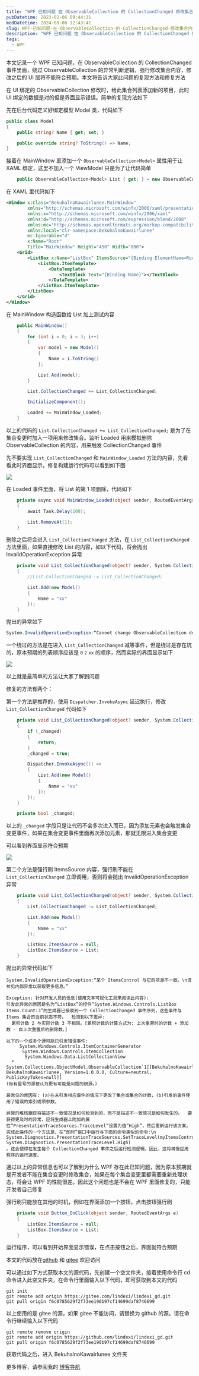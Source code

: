 ```yaml
---
title: "WPF 已知问题 在 ObservableCollection 的 CollectionChanged 修改集合内容将让 UI 显示错误"
pubDatetime: 2023-02-06 09:44:31
modDatetime: 2024-08-06 12:43:41
slug: WPF-已知问题-在-ObservableCollection-的-CollectionChanged-修改集合内容将让-UI-显示错误
description: "WPF 已知问题 在 ObservableCollection 的 CollectionChanged 修改集合内容将让 UI 显示错误"
tags:
  - WPF
---
```





本文记录一个 WPF 已知问题，在 ObservableCollection 的 CollectionChanged 事件里面，绕过 ObservableCollection 的异常判断逻辑，强行修改集合内容，修改之后的 UI 层将不能符合预期。本文将告诉大家此问题的复现方法和修复方法

<!--more-->


<!-- CreateTime:2023/2/6 17:44:31 -->

<!-- 发布 -->
<!-- 博客 -->

在 UI 绑定的 ObservableCollection 修改时，给此集合列表添加新的项目，此时 UI 绑定的数据是对的但是界面显示错误。简单的复现方法如下

先在后台代码定义好绑定模型 Model 类，代码如下

```csharp
public class Model
{
    public string? Name { get; set; }

    public override string? ToString() => Name;
}
```

接着在 MainWindow 里添加一个 `ObservableCollection<Model>` 属性用于让 XAML 绑定，这里不加入一个 ViewModel 只是为了让代码简单

```csharp
    public ObservableCollection<Model> List { get; } = new ObservableCollection<Model>();
```

在 XAML 里代码如下

```xml
<Window x:Class="BekuhalnoKawairlunee.MainWindow"
        xmlns="http://schemas.microsoft.com/winfx/2006/xaml/presentation"
        xmlns:x="http://schemas.microsoft.com/winfx/2006/xaml"
        xmlns:d="http://schemas.microsoft.com/expression/blend/2008"
        xmlns:mc="http://schemas.openxmlformats.org/markup-compatibility/2006"
        xmlns:local="clr-namespace:BekuhalnoKawairlunee"
        mc:Ignorable="d"
        x:Name="Root"
        Title="MainWindow" Height="450" Width="800">
    <Grid>
        <ListBox x:Name="ListBox" ItemsSource="{Binding ElementName=Root,Path=List}">
            <ListBox.ItemTemplate>
                <DataTemplate>
                    <TextBlock Text="{Binding Name}"></TextBlock>
                </DataTemplate>
            </ListBox.ItemTemplate>
        </ListBox>
    </Grid>
</Window>
```

在 MainWindow 构造函数给 List 加上测试内容

```csharp
    public MainWindow()
    {
        for (int i = 0; i < 3; i++)
        {
            var model = new Model()
            {
                Name = i.ToString()
            };

            List.Add(model);
        }

        List.CollectionChanged += List_CollectionChanged;

        InitializeComponent();

        Loaded += MainWindow_Loaded;
    }
```

以上的代码的 `List.CollectionChanged += List_CollectionChanged;` 是为了在集合变更时加入一项用来修改集合。监听 Loaded 用来模拟删除 ObservableCollection 的内容，用来触发 CollectionChanged 事件

先不要实现 `List_CollectionChanged` 和 `MainWindow_Loaded` 方法的内容，先看看此时界面显示，修复构建运行代码可以看到如下图

<!-- ![](images/img-WPF 已知问题 在 ObservableCollection 的 CollectionChanged 修改集合-modify-38ef4c2a54f64a1b42584957a2363017.png) -->

![](images/img-modify-ba9a37c42aadd40861b98117477e1525.jpg)

在 Loaded 事件里面，将 List 的第 1 项删除，代码如下

```csharp
    private async void MainWindow_Loaded(object sender, RoutedEventArgs e)
    {
        await Task.Delay(100);

        List.RemoveAt(1);
    }
```

删除之后将会进入 `List_CollectionChanged` 方法，在 `List_CollectionChanged` 方法里面，如果直接修改 List 的内容，如以下代码，将会抛出 InvalidOperationException 异常

```csharp
    private void List_CollectionChanged(object? sender, System.Collections.Specialized.NotifyCollectionChangedEventArgs e)
    {
        //List.CollectionChanged -= List_CollectionChanged;

        List.Add(new Model()
        {
            Name = "xx"
        });
    }
```

抛出的异常如下

```csharp
System.InvalidOperationException:“Cannot change ObservableCollection during a CollectionChanged event.”
```

一个绕过的方法是在进入 `List_CollectionChanged` 减等事件，但是绕过是存在坑的，原本预期的列表顺序应该是 `0` `2` `xx` 的顺序，然而实际的界面显示如下

<!-- ![](images/img-WPF 已知问题 在 ObservableCollection 的 CollectionChanged 修改集合-modify-4d8acd637400b5e29328a8b976ff0edd.png) -->

![](images/img-modify-f15e5a1250ed1b7b230f5c0759cdcce6.jpg)

以上就是最简单的方法让大家了解到问题

修复的方法有两个：

第一个方法是推荐的，使用 `Dispatcher.InvokeAsync` 延迟执行，修改 `List_CollectionChanged` 代码如下

```csharp
    private void List_CollectionChanged(object? sender, System.Collections.Specialized.NotifyCollectionChangedEventArgs e)
    {
        if (_changed)
        {
            return;
        }
        _changed = true;

        Dispatcher.InvokeAsync(() =>
        {
            List.Add(new Model()
            {
                Name = "xx"
            });
        });
    }

    private bool _changed;
```

以上的 `_changed` 字段只是让代码不会多次进入而已，因为添加元素也会触发集合变更事件，如果在集合变更事件里面再次添加元素，那就无限进入集合变更

可以看到界面显示符合预期

<!-- ![](images/img-WPF 已知问题 在 ObservableCollection 的 CollectionChanged 修改集合-modify-915b342215d2bad460c39fb4fa0fdba3.png) -->

![](images/img-modify-b02eca45ebf7001d0f7bc17abfd85850.jpg)

第二个方法是强行刷 ItemsSource 内容，强行刷不能在 `List_CollectionChanged` 立即调用，否则将会抛出 InvalidOperationException 异常

```csharp
    private void List_CollectionChanged(object? sender, System.Collections.Specialized.NotifyCollectionChangedEventArgs e)
    {
        List.CollectionChanged -= List_CollectionChanged;

        List.Add(new Model()
        {
            Name = "xx"
        });

        ListBox.ItemsSource = null;
        ListBox.ItemsSource = List;
    }
```

抛出的异常代码如下

```
System.InvalidOperationException:“某个 ItemsControl 与它的项源不一致。\n请参见内部异常以获取更多信息。”

Exception: 针对开发人员的信息(使用文本可视化工具来阅读此内容):
引发此异常的原因是名为“ListBox”的控件“System.Windows.Controls.ListBox Items.Count:3”的生成器已接收到一个 CollectionChanged 事件序列，这些事件与 Items 集合的当前状态不符。  检测到以下差异:
  累积计数 2 与实际计数 3 不相同。[累积计数的计算方式为: 上次重置时的计数 + 添加数 - 自上次重置后的删除数。]

以下的一个或多个源可能已引发错误事件:
     System.Windows.Controls.ItemContainerGenerator
      System.Windows.Controls.ItemCollection
       System.Windows.Data.ListCollectionView
  *     System.Collections.ObjectModel.ObservableCollection`1[[BekuhalnoKawairlunee.Model, BekuhalnoKawairlunee, Version=1.0.0.0, Culture=neutral, PublicKeyToken=null]]
(标有星号的源被认为更有可能是问题的根源。)

最常见的原因有: (a)在未引发相应事件的情况下更改了集合或集合的计数，(b)引发的事件使用了错误的索引或项参数。

异常的堆栈跟踪将描述不一致情况是如何检测到的，而不是描述不一致情况是如何发生的。  要获得更及时的异常，应将生成器上附加的属性“PresentationTraceSources.TraceLevel”设置为值“High”，然后重新运行该方案。  完成此操作的一个方法是，在“即时”窗口中运行与下面的命令类似的命令:\n   System.Diagnostics.PresentationTraceSources.SetTraceLevel(myItemsControl.ItemContainerGenerator, System.Diagnostics.PresentationTraceLevel.High)
。这会使得在发生每个 CollectionChanged 事件之后运行检测逻辑，因此，这将减慢应用程序的运行速度。
```

通过以上的异常信息也可以了解到为什么 WPF 存在此已知问题，因为原本预期就是开发者不能在集合变更时修改集合，如果在每个集合变更里都需要重新处理状态，将会让 WPF 的性能很差。因此这个问题也是不会在 WPF 里面修复的，只能开发者自己修复

强行刷只能放在其他的时机，例如在界面添加一个按钮，点击按钮强行刷

```csharp
    private void Button_OnClick(object sender, RoutedEventArgs e)
    {
        ListBox.ItemsSource = null;
        ListBox.ItemsSource = List;
    }
```

运行程序，可以看到开始界面显示错误，在点击按钮之后，界面就符合预期

本文的代码放在[github](https://github.com/lindexi/lindexi_gd/tree/f6c0785629f2f73ee190b97cf14699daf8746699/BekuhalnoKawairlunee) 和 [gitee](https://gitee.com/lindexi/lindexi_gd/tree/f6c0785629f2f73ee190b97cf14699daf8746699/BekuhalnoKawairlunee) 欢迎访问

可以通过如下方式获取本文的源代码，先创建一个空文件夹，接着使用命令行 cd 命令进入此空文件夹，在命令行里面输入以下代码，即可获取到本文的代码

```
git init
git remote add origin https://gitee.com/lindexi/lindexi_gd.git
git pull origin f6c0785629f2f73ee190b97cf14699daf8746699
```

以上使用的是 gitee 的源，如果 gitee 不能访问，请替换为 github 的源。请在命令行继续输入以下代码

```
git remote remove origin
git remote add origin https://github.com/lindexi/lindexi_gd.git
git pull origin f6c0785629f2f73ee190b97cf14699daf8746699
```

获取代码之后，进入 BekuhalnoKawairlunee 文件夹

更多博客，请参阅我的 [博客导航](https://blog.lindexi.com/post/%E5%8D%9A%E5%AE%A2%E5%AF%BC%E8%88%AA.html )

